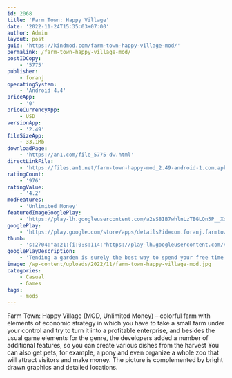 ```yaml
---
id: 2068
title: 'Farm Town: Happy Village'
date: '2022-11-24T15:35:03+07:00'
author: Admin
layout: post
guid: 'https://kindmod.com/farm-town-happy-village-mod/'
permalink: /farm-town-happy-village-mod/
postIDCopy:
    - '5775'
publisher:
    - foranj
operatingSystem:
    - 'Android 4.4'
priceApp:
    - '0'
priceCurrencyApp:
    - USD
versionApp:
    - '2.49'
fileSizeApp:
    - 33.1Mb
downloadPage:
    - 'https://an1.com/file_5775-dw.html'
directLinkFile:
    - 'https://files.an1.net/farm-town-happy-mod_2.49-android-1.com.apk'
ratingCount:
    - '976'
ratingValue:
    - '4.2'
modFeatures:
    - 'Unlimited Money'
featuredImageGooglePlay:
    - 'https://play-lh.googleusercontent.com/a2sS8IB7whlnLzTBGLQn5P__XdNzoM5kUjARGpPzJ2eNL31P4azo4D1Ch4-RBW3NgZNP'
googlePlay:
    - 'https://play.google.com/store/apps/details?id=com.foranj.farmtown3'
thumb:
    - 's:2704:"a:21:{i:0;s:114:"https://play-lh.googleusercontent.com/V3O0jWnG564Hn0aihtEUDlJ26qjBEeIYhbSvCT0cf34xWHPHPKOVdAznhzhuuaZ5Kw=w526-h296";i:1;s:115:"https://play-lh.googleusercontent.com/8BC-KDgk4n4aZhdlOFSXdXmDasm2Aaq8dF17UKd0wDj9QTbxMSg96sEkK77twYdswVM=w526-h296";i:2;s:114:"https://play-lh.googleusercontent.com/B3aKKL63pfjVCS-6F6_J9_GitZMXExok2qt8yALkGTCNT9NgHmPoD4-0HCkSox6u2Q=w526-h296";i:3;s:114:"https://play-lh.googleusercontent.com/FfBrhUre-VyXtOYApxzYainseYw8STjnpFl4jZ5AXWK4bEKTVothMDjWiOeWTbFltg=w526-h296";i:4;s:114:"https://play-lh.googleusercontent.com/BvNgRYmbqDq4YspPc5F4HitKlZxNlJbfsDb2JQ9qYCeRIT4Pk8GwAZ22E9cjDyoUXg=w526-h296";i:5;s:115:"https://play-lh.googleusercontent.com/CC_H4LysL-klpwUFMIaXv-CA39m9YHUJs_-2d7F-glJQBSwzwnBoF1JMdSyn_8R96qU=w526-h296";i:6;s:116:"https://play-lh.googleusercontent.com/rUuFi5bC6B5F5_uYcsFTcrGKpB2rFQED_cm-jQ2xxH2UP9-oUa5eKLO2ipD8Cx4a6-gx=w526-h296";i:7;s:115:"https://play-lh.googleusercontent.com/dduGl8yiXBt4bRGj6HKj4ZKI_cszk4Uo35HVmkcprJ9GR4AdyoD7D3llsN65rPs_rjs=w526-h296";i:8;s:115:"https://play-lh.googleusercontent.com/RTWRXO22ysKP3E1fvUmC8Urqi7-r2iiPs_eJIRQ5DDz5sJN9R2wddm0jtOKq1WSvQOI=w526-h296";i:9;s:115:"https://play-lh.googleusercontent.com/LStixQmWNuA7OyMal5S2btUo5xnRc-nbmUwEOjNk3J2kRmaPxHiPwUiwPPAdm0zd8hc=w526-h296";i:10;s:115:"https://play-lh.googleusercontent.com/8a8hfrQ-yBEvB68atzszspx_w6po_dv493v6nWZmL5LVVFOWtSGGA_kFi6f_7wrdM1g=w526-h296";i:11;s:114:"https://play-lh.googleusercontent.com/lrRCOqJk77Hp-hbxWgyOnvNDvyMpWL_4qWlE4ICaED16oY063HjRSSN9WiCo3KCbrA=w526-h296";i:12;s:115:"https://play-lh.googleusercontent.com/MWvxFSiQHvkQmK-5BviYmJRQt43IHG2ltIBlV6-H37TyvAfjEppmUK1oYfJ2oMKSKr4=w526-h296";i:13;s:116:"https://play-lh.googleusercontent.com/Q57m5LhskbC6JAkBf6-gnUDmV_k8BX7zOGKUob1m-yeql6V_O1O1cdMqyuBHz7PRKXVf=w526-h296";i:14;s:116:"https://play-lh.googleusercontent.com/jLwebTnWvu5DgcLev-nq8HdmLesDaMJKiZZNGjxXYBADcT7YJVtQLAK2vCCvbj9zZ4jr=w526-h296";i:15;s:115:"https://play-lh.googleusercontent.com/HxW8klfBcGwPeNAGHzrxpop81ttPyQdPn9qA7SfSKuRwJhTUnkFeYSaJvKhnGn1xsyE=w526-h296";i:16;s:116:"https://play-lh.googleusercontent.com/k3XfXQtUo8B43wK3w7avgTcdOBgtb6W2ngUct88OsTPyOn3UWF1igaudOcc8ww0eSv5z=w526-h296";i:17;s:114:"https://play-lh.googleusercontent.com/CqVcTncgdLEtF8NATAUNd38VSWbgLlqPjsYqvgo2Dok33GJlYiubW-UNiVa3PybDGA=w526-h296";i:18;s:114:"https://play-lh.googleusercontent.com/2A0VYduMT20paMEX3YLwNzUNkfjMCbCZDyYRiv3amPRCLCd5rBmMrdXtREk6k2HEdg=w526-h296";i:19;s:116:"https://play-lh.googleusercontent.com/jqd1EoPhL2SFQsF-hFQy4b1wzpBxHN6WWVtamIp7RfeBn1imoprr4GS9N7sY150ngA-_=w526-h296";i:20;s:115:"https://play-lh.googleusercontent.com/npjafAZLDJl2r2gGGCJ9gHs8Z7TgV9fStAkFR1lm5fqFy_MYf0RKsC1cEHPU_a7F9U8=w526-h296";}";'
googlePlayDescription:
    - 'Tending a garden is surely the best way to spend your free time. Experience the quiet charm of rural life: a beautiful farm with a view to a river awaits you. Move to a happy village, become a farmer! Grow a variety of crops on your farm near township: hay, corn, vegetables, flowers, fruits and berries. Harvest delicious crops every day!Use your harvest to craft dozens of different treats. We''ve got all the recipes you need: lollipop, cookie, birthday cake and much more. Then sell your goods to the townsfolk and friendly neighbors. It''s a great opportunity for business!.Have you ever wanted to own a pony or a baby sheep as a pet? Build a zoo and Invite lovely pets to your farm.'
image: /wp-content/uploads/2022/11/farm-town-happy-village-mod.jpg
categories:
    - Casual
    - Games
tags:
    - mods
---
```


Farm Town: Happy Village (MOD, Unlimited Money) – colorful farm with elements of economic strategy in which you have to take a small farm under your control and try to turn it into a profitable enterprise, and besides the usual game elements for the genre, the developers added a number of additional features, so you can create various dishes from the harvest You can also get pets, for example, a pony and even organize a whole zoo that will attract visitors and make money. The picture is complemented by bright drawn graphics and detailed locations.